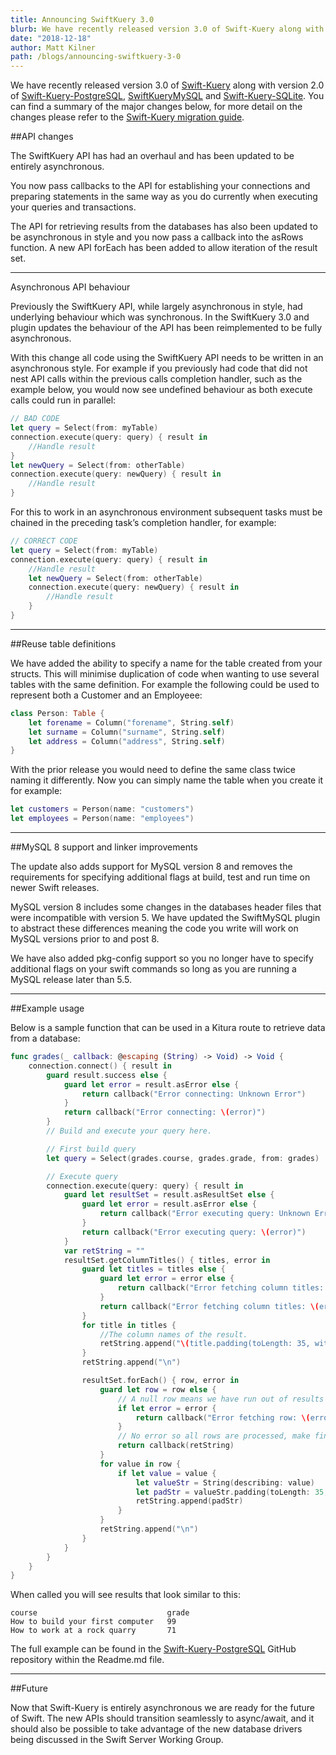 ```yaml
---
title: Announcing SwiftKuery 3.0
blurb: We have recently released version 3.0 of Swift-Kuery along with version 2.0 of Swift-Kuery-PostgreSQL, SwiftKueryMySQL and Swift-Kuery-SQLite
date: "2018-12-18"
author: Matt Kilner
path: /blogs/announcing-swiftkuery-3-0
---
```


We have recently released version 3.0 of [Swift-Kuery](https://github.com/IBM-Swift/Swift-Kuery) along with version 2.0 of [Swift-Kuery-PostgreSQL](https://github.com/IBM-Swift/Swift-Kuery-PostgreSQL), [SwiftKueryMySQL](https://github.com/IBM-Swift/SwiftKueryMySQL) and [Swift-Kuery-SQLite](https://github.com/IBM-Swift/Swift-Kuery-SQLite). You can find a summary of the major changes below, for more detail on the changes please refer to the [Swift-Kuery migration guide](https://github.com/IBM-Swift/Swift-Kuery/blob/master/MigrationGuide.md).

##API changes

The SwiftKuery API has had an overhaul and has been updated to be entirely asynchronous.

You now pass callbacks to the API for establishing your connections and preparing statements in the same way as you do currently when executing your queries and transactions.

The API for retrieving results from the databases has also been updated to be asynchronous in style and you now pass a callback into the asRows function. A new API forEach has been added to allow iteration of the result set.

---

Asynchronous API behaviour

Previously the SwiftKuery API, while largely asynchronous in style, had underlying behaviour which was synchronous. In the SwiftKuery 3.0 and plugin updates the behaviour of the API has been reimplemented to be fully asynchronous.

With this change all code using the SwiftKuery API needs to be written in an asynchronous style. For example if you previously had code that did not nest API calls within the previous calls completion handler, such as the example below, you would now see undefined behaviour as both execute calls could run in parallel:

```swift
// BAD CODE
let query = Select(from: myTable)
connection.execute(query: query) { result in
    //Handle result
}
let newQuery = Select(from: otherTable)
connection.execute(query: newQuery) { result in
    //Handle result
}
```

For this to work in an asynchronous environment subsequent tasks must be chained in the preceding task’s completion handler, for example:

```swift
// CORRECT CODE
let query = Select(from: myTable)
connection.execute(query: query) { result in
    //Handle result
    let newQuery = Select(from: otherTable)
    connection.execute(query: newQuery) { result in
        //Handle result
    }
}
```

---

##Reuse table definitions

We have added the ability to specify a name for the table created from your structs. This will minimise duplication of code when wanting to use several tables with the same definition. For example the following could be used to represent both a Customer and an Employeee:

```swift
class Person: Table {
    let forename = Column("forename", String.self)
    let surname = Column("surname", String.self)
    let address = Column("address", String.self)
}
```

With the prior release you would need to define the same class twice naming it differently. Now you can simply name the table when you create it for example:

```swift
let customers = Person(name: "customers")
let employees = Person(name: "employees")
```

---

##MySQL 8 support and linker improvements

The update also adds support for MySQL version 8 and removes the requirements for specifying additional flags at build, test and run time on newer Swift releases.

MySQL version 8 includes some changes in the databases header files that were incompatible with version 5. We have updated the SwiftMySQL plugin to abstract these differences meaning the code you write will work on MySQL versions prior to and post 8.

We have also added pkg-config support so you no longer have to specify additional flags on your swift commands so long as you are running a MySQL release later than 5.5.

---

##Example usage

Below is a sample function that can be used in a Kitura route to retrieve data from a database:

```swift
func grades(_ callback: @escaping (String) -> Void) -> Void {
    connection.connect() { result in
        guard result.success else {
            guard let error = result.asError else {
                return callback("Error connecting: Unknown Error")
            }
            return callback("Error connecting: \(error)")
        }
        // Build and execute your query here.

        // First build query
        let query = Select(grades.course, grades.grade, from: grades)

        // Execute query
        connection.execute(query: query) { result in
            guard let resultSet = result.asResultSet else {
                guard let error = result.asError else {
                    return callback("Error executing query: Unknown Error")
                }
                return callback("Error executing query: \(error)")
            }
            var retString = ""
            resultSet.getColumnTitles() { titles, error in
                guard let titles = titles else {
                    guard let error = error else {
                        return callback("Error fetching column titles: Unknown Error")
                    }
                    return callback("Error fetching column titles: \(error)")
                }
                for title in titles {
                    //The column names of the result.
                    retString.append("\(title.padding(toLength: 35, withPad: " ", startingAt: 0))")
                }
                retString.append("\n")

                resultSet.forEach() { row, error in
                    guard let row = row else {
                        // A null row means we have run out of results unless we encountered an error
                        if let error = error {
                            return callback("Error fetching row: \(error)")
                        }
                        // No error so all rows are processed, make final callback passing result.
                        return callback(retString)
                    }
                    for value in row {
                        if let value = value {
                            let valueStr = String(describing: value)
                            let padStr = valueStr.padding(toLength: 35, withPad: " ", startingAt: 0)
                            retString.append(padStr)
                        }
                    }
                    retString.append("\n")
                }
            }
        }
    }
}
```

When called you will see results that look similar to this:

```
course                             grade                              
How to build your first computer   99                                 
How to work at a rock quarry       71
```

The full example can be found in the [Swift-Kuery-PostgreSQL](https://github.com/IBM-Swift/Swift-Kuery-PostgreSQL) GitHub repository within the Readme.md file.

---

##Future

Now that Swift-Kuery is entirely asynchronous we are ready for the future of Swift. The new APIs should transition seamlessly to async/await, and it should also be possible to take advantage of the new database drivers being discussed in the Swift Server Working Group.
